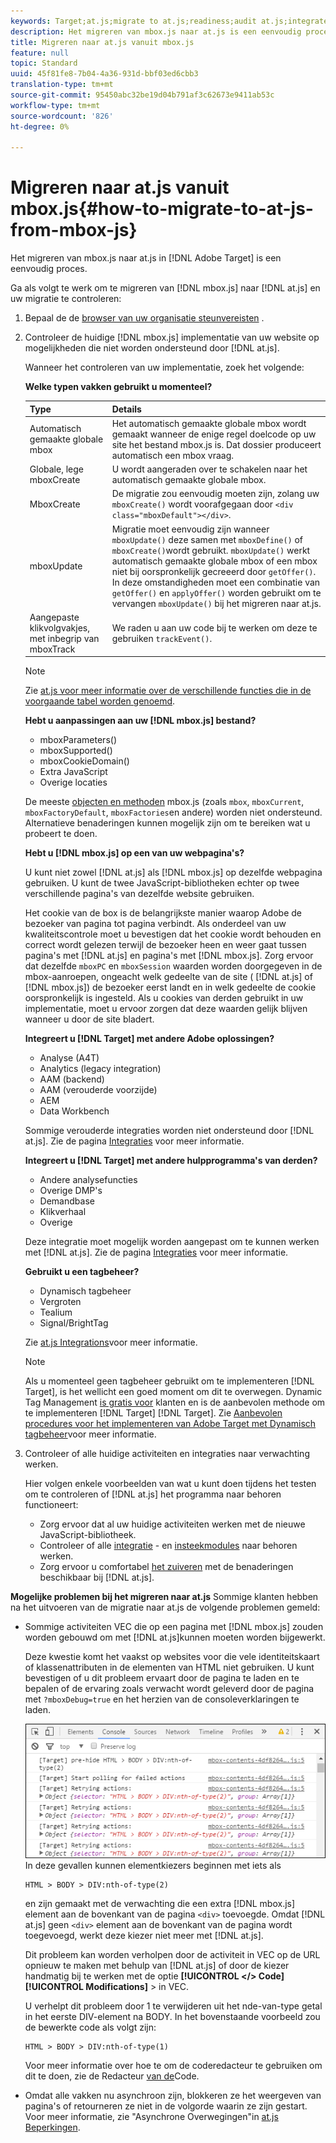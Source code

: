```yaml
---
keywords: Target;at.js;migrate to at.js;readiness;audit at.js;integrate at.js
description: Het migreren van mbox.js naar at.js is een eenvoudig proces.
title: Migreren naar at.js vanuit mbox.js
feature: null
topic: Standard
uuid: 45f81fe8-7b04-4a36-931d-bbf03ed6cbb3
translation-type: tm+mt
source-git-commit: 95450abc32be19d04b791af3c62673e9411ab53c
workflow-type: tm+mt
source-wordcount: '826'
ht-degree: 0%

---
```



# Migreren naar at.js vanuit mbox.js{#how-to-migrate-to-at-js-from-mbox-js}

Het migreren van mbox.js naar at.js in [!DNL Adobe Target] is een eenvoudig proces.

Ga als volgt te werk om te migreren van [!DNL mbox.js] naar [!DNL at.js] en uw migratie te controleren:

1. Bepaal de de [browser van uw organisatie steunvereisten](/help/c-implementing-target/c-considerations-before-you-implement-target/supported-browsers.md#reference_01B4BF99E7D545A7998773202A2F6100) .
1. Controleer de huidige [!DNL mbox.js] implementatie van uw website op mogelijkheden die niet worden ondersteund door [!DNL at.js].

   Wanneer het controleren van uw implementatie, zoek het volgende:

   **Welke typen vakken gebruikt u momenteel?**

   | Type | Details |
   |--- |--- |
   | Automatisch gemaakte globale mbox | Het automatisch gemaakte globale mbox wordt gemaakt wanneer de enige regel doelcode op uw site het bestand mbox.js is. Dat dossier produceert automatisch een mbox vraag. |
   | Globale, lege mboxCreate | U wordt aangeraden over te schakelen naar het automatisch gemaakte globale mbox. |
   | MboxCreate | De migratie zou eenvoudig moeten zijn, zolang uw `mboxCreate()` wordt voorafgegaan door `<div class="mboxDefault"></div>`. |
   | mboxUpdate | Migratie moet eenvoudig zijn wanneer `mboxUpdate()` deze samen met `mboxDefine()` of `mboxCreate()`wordt gebruikt. `mboxUpdate()` werkt automatisch gemaakte globale mbox of een mbox niet bij oorspronkelijk gecreeerd door `getOffer()`. In deze omstandigheden moet een combinatie van `getOffer()` en `applyOffer()` worden gebruikt om te vervangen `mboxUpdate()` bij het migreren naar at.js. |
   | Aangepaste klikvolgvakjes, met inbegrip van mboxTrack | We raden u aan uw code bij te werken om deze te gebruiken `trackEvent()`. |

   >[!NOTE]
   >
   >Zie [at.js voor meer informatie over de verschillende functies die in de voorgaande tabel worden genoemd](/help/c-implementing-target/c-implementing-target-for-client-side-web/cmp-atjs-functions.md).

   **Hebt u aanpassingen aan uw [!DNL mbox.js] bestand?**

   * mboxParameters()
   * mboxSupported()
   * mboxCookieDomain()
   * Extra JavaScript
   * Overige locaties

   De meeste [objecten en methoden](/help/c-target/c-visitor-profile/variables-profiles-parameters-methods.md#section_8C78059D15D9452F95636A5640188537) mbox.js (zoals `mbox`, `mboxCurrent`, `mboxFactoryDefault`, `mboxFactories`en andere) worden niet ondersteund. Alternatieve benaderingen kunnen mogelijk zijn om te bereiken wat u probeert te doen.

   **Hebt u [!DNL mbox.js] op een van uw webpagina&#39;s?**

   U kunt niet zowel [!DNL at.js] als [!DNL mbox.js] op dezelfde webpagina gebruiken. U kunt de twee JavaScript-bibliotheken echter op twee verschillende pagina&#39;s van dezelfde website gebruiken.

   Het cookie van de box is de belangrijkste manier waarop Adobe de bezoeker van pagina tot pagina verbindt. Als onderdeel van uw kwaliteitscontrole moet u bevestigen dat het cookie wordt behouden en correct wordt gelezen terwijl de bezoeker heen en weer gaat tussen pagina&#39;s met [!DNL at.js] en pagina&#39;s met [!DNL mbox.js]. Zorg ervoor dat dezelfde `mboxPC` en `mboxSession` waarden worden doorgegeven in de mbox-aanroepen, ongeacht welk gedeelte van de site ( [!DNL at.js] of [!DNL mbox.js]) de bezoeker eerst landt en in welk gedeelte de cookie oorspronkelijk is ingesteld. Als u cookies van derden gebruikt in uw implementatie, moet u ervoor zorgen dat deze waarden gelijk blijven wanneer u door de site bladert.

   **Integreert u [!DNL Target] met andere Adobe oplossingen?**

   * Analyse (A4T)
   * Analytics (legacy integration)
   * AAM (backend)
   * AAM (verouderde voorzijde)
   * AEM
   * Data Workbench

   Sommige verouderde integraties worden niet ondersteund door [!DNL at.js]. Zie de pagina [Integraties](/help/c-implementing-target/c-implementing-target-for-client-side-web/c-how-atjs-works/target-atjs-integrations.md#concept_C100BC4F073C4B57A608B309D0157B39) voor meer informatie.

   **Integreert u [!DNL Target] met andere hulpprogramma&#39;s van derden?**

   * Andere analysefuncties
   * Overige DMP&#39;s
   * Demandbase
   * Klikverhaal
   * Overige

   Deze integratie moet mogelijk worden aangepast om te kunnen werken met [!DNL at.js]. Zie de pagina [Integraties](/help/c-implementing-target/c-implementing-target-for-client-side-web/c-how-atjs-works/target-atjs-integrations.md#concept_C100BC4F073C4B57A608B309D0157B39) voor meer informatie.

   **Gebruikt u een tagbeheer?**

   * Dynamisch tagbeheer
   * Vergroten
   * Tealium
   * Signal/BrightTag

   Zie [at.js Integrations](/help/c-implementing-target/c-implementing-target-for-client-side-web/c-how-atjs-works/target-atjs-integrations.md#concept_C100BC4F073C4B57A608B309D0157B39)voor meer informatie.

   >[!NOTE]
   >
   >Als u momenteel geen tagbeheer gebruikt om te implementeren [!DNL Target], is het wellicht een goed moment om dit te overwegen. Dynamic Tag Management [is gratis voor](https://dtm.adobe.com) klanten en is de aanbevolen methode om te implementeren [!DNL Target] [!DNL Target]. Zie [Aanbevolen procedures voor het implementeren van Adobe Target met Dynamisch tagbeheer](https://docs.adobe.com/content/help/en/dtm/implementing/overview.html)voor meer informatie.

1. Controleer of alle huidige activiteiten en integraties naar verwachting werken.

   Hier volgen enkele voorbeelden van wat u kunt doen tijdens het testen om te controleren of [!DNL at.js] het programma naar behoren functioneert:

   * Zorg ervoor dat al uw huidige activiteiten werken met de nieuwe JavaScript-bibliotheek.
   * Controleer of alle [integratie](/help/c-implementing-target/c-implementing-target-for-client-side-web/c-how-atjs-works/target-atjs-integrations.md#concept_C100BC4F073C4B57A608B309D0157B39) - en [insteekmodules](/help/c-implementing-target/c-implementing-target-for-client-side-web/t-mbox-download/c-target-atjs-implementation/target-atjs-plugins.md#concept_F5D4C0A4DACF41409CC42FDD93B13FAF) naar behoren werken.
   * Zorg ervoor u comfortabel [het zuiveren](/help/c-implementing-target/c-implementing-target-for-client-side-web/c-target-debugging-atjs/target-debugging-atjs.md#concept_CAE591DA8C404C22917584ECD4F7494F) met de benaderingen beschikbaar bij [!DNL at.js].

**Mogelijke problemen bij het migreren naar at.js** Sommige klanten hebben na het uitvoeren van de migratie naar at.js de volgende problemen gemeld:

* Sommige activiteiten VEC die op een pagina met [!DNL mbox.js] zouden worden gebouwd om met [!DNL at.js]kunnen moeten worden bijgewerkt.

   Deze kwestie komt het vaakst op websites voor die vele identiteitskaart of klassenattributen in de elementen van HTML niet gebruiken. U kunt bevestigen of u dit probleem ervaart door de pagina te laden en te bepalen of de ervaring zoals verwacht wordt geleverd door de pagina met `?mboxDebug=true` en het herzien van de consoleverklaringen te laden.

   ![](assets/mboxdebug.png)
In deze gevallen kunnen elementkiezers beginnen met iets als

   ```
   HTML > BODY > DIV:nth-of-type(2)
   ```

   en zijn gemaakt met de verwachting die een extra [!DNL mbox.js] element aan de bovenkant van de pagina `<div>` toevoegde. Omdat [!DNL at.js] geen `<div>` element aan de bovenkant van de pagina wordt toegevoegd, werkt deze kiezer niet meer met [!DNL at.js].

   Dit probleem kan worden verholpen door de activiteit in VEC op de URL opnieuw te maken met behulp van [!DNL at.js] of door de kiezer handmatig bij te werken met de optie **[!UICONTROL </> Code]** **[!UICONTROL Modifications]** > in VEC.

   U verhelpt dit probleem door 1 te verwijderen uit het nde-van-type getal in het eerste DIV-element na BODY. In het bovenstaande voorbeeld zou de bewerkte code als volgt zijn:

   ```
   HTML > BODY > DIV:nth-of-type(1)
   ```

   Voor meer informatie over hoe te om de coderedacteur te gebruiken om dit te doen, zie de Redacteur [van de](/help/c-experiences/c-visual-experience-composer/c-vec-code-editor/vec-code-editor.md#concept_B3A6E9EE3A60406DB640E205EA1745B5)Code.

* Omdat alle vakken nu asynchroon zijn, blokkeren ze het weergeven van pagina&#39;s of retourneren ze niet in de volgorde waarin ze zijn gestart. Voor meer informatie, zie &quot;Asynchrone Overwegingen&quot;in [at.js Beperkingen](/help/c-implementing-target/c-implementing-target-for-client-side-web/t-mbox-download/c-target-atjs-implementation/target-atjs-limitations.md#concept_FA99E4D6EC274552BF45E01AFB76CCAE).

